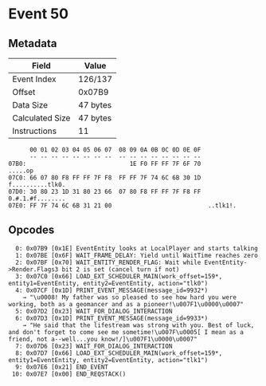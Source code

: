 # Event 50

## Metadata

| Field           | Value    |
|-----------------|----------|
| Event Index     | 126/137  |
| Offset          | 0x07B9   |
| Data Size       | 47 bytes |
| Calculated Size | 47 bytes |
| Instructions    | 11       |

```
      00 01 02 03 04 05 06 07  08 09 0A 0B 0C 0D 0E 0F
      -- -- -- -- -- -- -- --  -- -- -- -- -- -- -- --
07B0:                             1E F0 FF FF 7F 6F 70           .....op
07C0: 66 07 80 F8 FF FF 7F F8  FF FF 7F 74 6C 6B 30 1D  f..........tlk0.
07D0: 30 80 23 1D 31 80 23 66  07 80 F8 FF FF 7F F8 FF  0.#.1.#f........
07E0: FF 7F 74 6C 6B 31 21 00                           ..tlk1!.        
```

## Opcodes

```
  0: 0x07B9 [0x1E] EventEntity looks at LocalPlayer and starts talking
  1: 0x07BE [0x6F] WAIT_FRAME_DELAY: Yield until WaitTime reaches zero
  2: 0x07BF [0x70] WAIT_ENTITY_RENDER_FLAG: Wait while EventEntity->Render.Flags3 bit 2 is set (cancel turn if not)
  3: 0x07C0 [0x66] LOAD_EXT_SCHEDULER_MAIN(work_offset=159*, entity1=EventEntity, entity2=EventEntity, action="tlk0")
  4: 0x07CF [0x1D] PRINT_EVENT_MESSAGE(message_id=9932*)
    → "\u0008! My father was so pleased to see how hard you were working, both as a geomancer and as a pioneer!\u007F1\u0000\u0007"
  5: 0x07D2 [0x23] WAIT_FOR_DIALOG_INTERACTION
  6: 0x07D3 [0x1D] PRINT_EVENT_MESSAGE(message_id=9933*)
    → "He said that the lifestream was strong with you. Best of luck, and don't forget to come see me sometime!\u007F\u0005[ I mean as a friend, not a--well...you know!/]\u007F1\u0000\u0007"
  7: 0x07D6 [0x23] WAIT_FOR_DIALOG_INTERACTION
  8: 0x07D7 [0x66] LOAD_EXT_SCHEDULER_MAIN(work_offset=159*, entity1=EventEntity, entity2=EventEntity, action="tlk1")
  9: 0x07E6 [0x21] END_EVENT
 10: 0x07E7 [0x00] END_REQSTACK()
```
